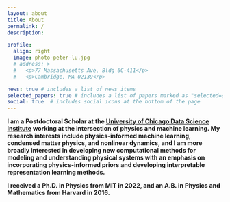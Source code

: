```yaml
---
layout: about
title: About
permalink: /
description: 

profile:
  align: right
  image: photo-peter-lu.jpg
  # address: >
  #   <p>77 Massachusetts Ave, Bldg 6C-411</p>
  #   <p>Cambridge, MA 02139</p>

news: true # includes a list of news items
selected_papers: true # includes a list of papers marked as "selected={true}"
social: true  # includes social icons at the bottom of the page
---
```


<b>I am a Postdoctoral Scholar at the [University of Chicago Data Science Institute](https://datascience.uchicago.edu) working at the intersection of physics and machine learning. My research interests include physics-informed machine learning, condensed matter physics, and nonlinear dynamics, and I am more broadly interested in developing new computational methods for modeling and understanding physical systems with an emphasis on incorporating physics-informed priors and developing interpretable representation learning methods.</b>

<b>I received a Ph.D. in Physics from MIT in 2022, and an A.B. in Physics and Mathematics from Harvard in 2016.</b>
